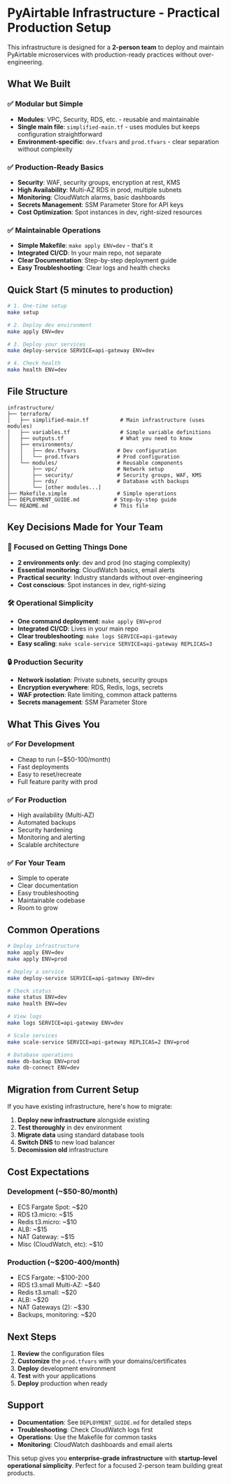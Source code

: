 # PyAirtable Infrastructure - Practical Production Setup

This infrastructure is designed for a **2-person team** to deploy and maintain PyAirtable microservices with production-ready practices without over-engineering.

## What We Built

### ✅ **Modular but Simple**
- **Modules**: VPC, Security, RDS, etc. - reusable and maintainable
- **Single main file**: `simplified-main.tf` - uses modules but keeps configuration straightforward
- **Environment-specific**: `dev.tfvars` and `prod.tfvars` - clear separation without complexity

### ✅ **Production-Ready Basics**
- **Security**: WAF, security groups, encryption at rest, KMS
- **High Availability**: Multi-AZ RDS in prod, multiple subnets
- **Monitoring**: CloudWatch alarms, basic dashboards
- **Secrets Management**: SSM Parameter Store for API keys
- **Cost Optimization**: Spot instances in dev, right-sized resources

### ✅ **Maintainable Operations**
- **Simple Makefile**: `make apply ENV=dev` - that's it
- **Integrated CI/CD**: In your main repo, not separate
- **Clear Documentation**: Step-by-step deployment guide
- **Easy Troubleshooting**: Clear logs and health checks

## Quick Start (5 minutes to production)

```bash
# 1. One-time setup
make setup

# 2. Deploy dev environment
make apply ENV=dev

# 3. Deploy your services
make deploy-service SERVICE=api-gateway ENV=dev

# 4. Check health
make health ENV=dev
```

## File Structure

```
infrastructure/
├── terraform/
│   ├── simplified-main.tf          # Main infrastructure (uses modules)
│   ├── variables.tf                # Simple variable definitions
│   ├── outputs.tf                  # What you need to know
│   ├── environments/
│   │   ├── dev.tfvars             # Dev configuration
│   │   └── prod.tfvars            # Prod configuration
│   └── modules/                   # Reusable components
│       ├── vpc/                   # Network setup
│       ├── security/              # Security groups, WAF, KMS
│       ├── rds/                   # Database with backups
│       └── [other modules...]
├── Makefile.simple                # Simple operations
├── DEPLOYMENT_GUIDE.md           # Step-by-step guide
└── README.md                     # This file
```

## Key Decisions Made for Your Team

### 🎯 **Focused on Getting Things Done**
- **2 environments only**: dev and prod (no staging complexity)
- **Essential monitoring**: CloudWatch basics, email alerts
- **Practical security**: Industry standards without over-engineering
- **Cost conscious**: Spot instances in dev, right-sizing

### 🛠 **Operational Simplicity**
- **One command deployment**: `make apply ENV=prod`
- **Integrated CI/CD**: Lives in your main repo
- **Clear troubleshooting**: `make logs SERVICE=api-gateway`
- **Easy scaling**: `make scale-service SERVICE=api-gateway REPLICAS=3`

### 🔒 **Production Security**
- **Network isolation**: Private subnets, security groups
- **Encryption everywhere**: RDS, Redis, logs, secrets
- **WAF protection**: Rate limiting, common attack patterns
- **Secrets management**: SSM Parameter Store

## What This Gives You

### ✅ **For Development**
- Cheap to run (~$50-100/month)
- Fast deployments
- Easy to reset/recreate
- Full feature parity with prod

### ✅ **For Production**
- High availability (Multi-AZ)
- Automated backups
- Security hardening
- Monitoring and alerting
- Scalable architecture

### ✅ **For Your Team**
- Simple to operate
- Clear documentation
- Easy troubleshooting
- Maintainable codebase
- Room to grow

## Common Operations

```bash
# Deploy infrastructure
make apply ENV=dev
make apply ENV=prod

# Deploy a service
make deploy-service SERVICE=api-gateway ENV=dev

# Check status
make status ENV=dev
make health ENV=dev

# View logs
make logs SERVICE=api-gateway ENV=dev

# Scale services
make scale-service SERVICE=api-gateway REPLICAS=2 ENV=prod

# Database operations
make db-backup ENV=prod
make db-connect ENV=dev
```

## Migration from Current Setup

If you have existing infrastructure, here's how to migrate:

1. **Deploy new infrastructure** alongside existing
2. **Test thoroughly** in dev environment
3. **Migrate data** using standard database tools
4. **Switch DNS** to new load balancer
5. **Decomission old** infrastructure

## Cost Expectations

### Development (~$50-80/month)
- ECS Fargate Spot: ~$20
- RDS t3.micro: ~$15
- Redis t3.micro: ~$10
- ALB: ~$15
- NAT Gateway: ~$15
- Misc (CloudWatch, etc): ~$10

### Production (~$200-400/month)
- ECS Fargate: ~$100-200
- RDS t3.small Multi-AZ: ~$40
- Redis t3.small: ~$20
- ALB: ~$20
- NAT Gateways (2): ~$30
- Backups, monitoring: ~$20

## Next Steps

1. **Review** the configuration files
2. **Customize** the `prod.tfvars` with your domains/certificates
3. **Deploy** development environment
4. **Test** with your applications
5. **Deploy** production when ready

## Support

- **Documentation**: See `DEPLOYMENT_GUIDE.md` for detailed steps
- **Troubleshooting**: Check CloudWatch logs first
- **Operations**: Use the Makefile for common tasks
- **Monitoring**: CloudWatch dashboards and email alerts

This setup gives you **enterprise-grade infrastructure** with **startup-level operational simplicity**. Perfect for a focused 2-person team building great products.
